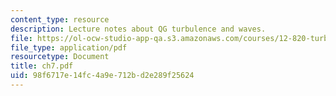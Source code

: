 ```yaml
---
content_type: resource
description: Lecture notes about QG turbulence and waves.
file: https://ol-ocw-studio-app-qa.s3.amazonaws.com/courses/12-820-turbulence-in-the-ocean-and-atmosphere-spring-2007/98f6717e14fc4a9e712bd2e289f25624_ch7.pdf
file_type: application/pdf
resourcetype: Document
title: ch7.pdf
uid: 98f6717e-14fc-4a9e-712b-d2e289f25624
---
```

